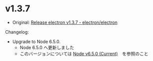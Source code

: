 # v1.3.7

* Original: [Release electron v1.3.7 - electron/electron](https://github.com/electron/electron/releases/tag/v1.3.7)

Changelog:

* Upgrade to Node 6.5.0.
  * Node 6.5.0 へ更新しました
  * このバージョンについては [Node v6.5.0 (Current)](https://nodejs.org/en/blog/release/v6.5.0/)　を参照のこと
